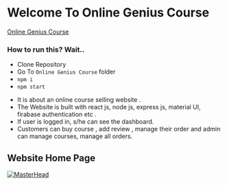 # Welcome To Online Genius Course

[Online Genius Course](https://online-geinus-course.web.app/?fbclid=IwAR2oIkB0v4YjX01-FzL1f1ilQbWRm1cZGU9sw8ZdZm8v8JbqNEnlA42Vaz0)

### How to run this? Wait..

- Clone Repository
- Go To `Online Genius Course` folder
- `npm i`
- `npm start`

* It is about an online course selling website .
* The Website is built with react js, node js, express js, material UI, firabase authentication etc .
* If user is logged in, s/he can see the dashboard.
* Customers can buy course , add review , manage their order and admin can manage courses, manage all orders.

## Website Home Page

[![MasterHead](https://i.ibb.co/B2MRNmJ/screencapture-localhost-3000-home-2022-03-27-19-14-20.png)](https://portfolio-by-alamin.netlify.app/)
